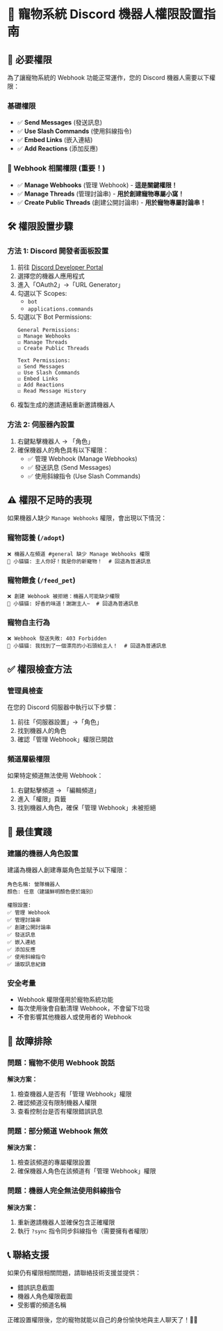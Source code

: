 # 🤖 寵物系統 Discord 機器人權限設置指南

## 🔑 必要權限

為了讓寵物系統的 Webhook 功能正常運作，您的 Discord 機器人需要以下權限：

### 基礎權限
- ✅ **Send Messages** (發送訊息)
- ✅ **Use Slash Commands** (使用斜線指令)
- ✅ **Embed Links** (嵌入連結)
- ✅ **Add Reactions** (添加反應)

### 🌟 Webhook 相關權限 (重要！)
- ✅ **Manage Webhooks** (管理 Webhook) - **這是關鍵權限！**
- ✅ **Manage Threads** (管理討論串) - **用於創建寵物專屬小窩！**
- ✅ **Create Public Threads** (創建公開討論串) - **用於寵物專屬討論串！**

## 🛠️ 權限設置步驟

### 方法 1: Discord 開發者面板設置

1. 前往 [Discord Developer Portal](https://discord.com/developers/applications)
2. 選擇您的機器人應用程式
3. 進入「OAuth2」→「URL Generator」
4. 勾選以下 Scopes:
   - `bot`
   - `applications.commands`
5. 勾選以下 Bot Permissions:
   ```
   General Permissions:
   ☑️ Manage Webhooks
   ☑️ Manage Threads
   ☑️ Create Public Threads
   
   Text Permissions:
   ☑️ Send Messages
   ☑️ Use Slash Commands
   ☑️ Embed Links
   ☑️ Add Reactions
   ☑️ Read Message History
   ```
6. 複製生成的邀請連結重新邀請機器人

### 方法 2: 伺服器內設置

1. 右鍵點擊機器人 → 「角色」
2. 確保機器人的角色具有以下權限：
   - ✅ 管理 Webhook (Manage Webhooks)
   - ✅ 發送訊息 (Send Messages)
   - ✅ 使用斜線指令 (Use Slash Commands)

## ⚠️ 權限不足時的表現

如果機器人缺少 `Manage Webhooks` 權限，會出現以下情況：

### 寵物認養 (`/adopt`)
```
❌ 機器人在頻道 #general 缺少 Manage Webhooks 權限
🐾 小貓貓: 主人你好！我是你的新寵物！  # 回退為普通訊息
```

### 寵物餵食 (`/feed_pet`)
```
❌ 創建 Webhook 被拒絕：機器人可能缺少權限
🐾 小貓貓: 好香的味道！謝謝主人~  # 回退為普通訊息
```

### 寵物自主行為
```
❌ Webhook 發送失敗: 403 Forbidden
🐾 小貓貓: 我找到了一個漂亮的小石頭給主人！  # 回退為普通訊息
```

## ✅ 權限檢查方法

### 管理員檢查
在您的 Discord 伺服器中執行以下步驟：
1. 前往「伺服器設置」→「角色」
2. 找到機器人的角色
3. 確認「管理 Webhook」權限已開啟

### 頻道層級權限
如果特定頻道無法使用 Webhook：
1. 右鍵點擊頻道 → 「編輯頻道」
2. 進入「權限」頁籤
3. 找到機器人角色，確保「管理 Webhook」未被拒絕

## 🎯 最佳實踐

### 建議的機器人角色設置
建議為機器人創建專屬角色並賦予以下權限：
```
角色名稱: 營隊機器人
顏色: 任意（建議鮮明顏色便於識別）

權限設置:
✅ 管理 Webhook
✅ 管理討論串
✅ 創建公開討論串
✅ 發送訊息
✅ 嵌入連結
✅ 添加反應
✅ 使用斜線指令
✅ 讀取訊息紀錄
```

### 安全考量
- Webhook 權限僅用於寵物系統功能
- 每次使用後會自動清理 Webhook，不會留下垃圾
- 不會影響其他機器人或使用者的 Webhook

## 🔧 故障排除

### 問題：寵物不使用 Webhook 說話
**解決方案：**
1. 檢查機器人是否有「管理 Webhook」權限
2. 確認頻道沒有限制機器人權限
3. 查看控制台是否有權限錯誤訊息

### 問題：部分頻道 Webhook 無效
**解決方案：**
1. 檢查該頻道的專屬權限設置
2. 確保機器人角色在該頻道有「管理 Webhook」權限

### 問題：機器人完全無法使用斜線指令
**解決方案：**
1. 重新邀請機器人並確保包含正確權限
2. 執行 `?sync` 指令同步斜線指令（需要擁有者權限）

## 📞 聯絡支援

如果仍有權限相關問題，請聯絡技術支援並提供：
- 錯誤訊息截圖
- 機器人角色權限截圖
- 受影響的頻道名稱

正確設置權限後，您的寵物就能以自己的身份愉快地與主人聊天了！🐾💕
